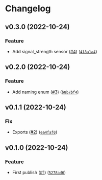 # Changelog

<!--next-version-placeholder-->

## v0.3.0 (2022-10-24)
### Feature
* Add signal_strength sensor ([#4](https://github.com/Bluetooth-Devices/oralb-ble/issues/4)) ([`418a1a4`](https://github.com/Bluetooth-Devices/oralb-ble/commit/418a1a4f951e4f26bc8dce2c75a46366e158eb00))

## v0.2.0 (2022-10-24)
### Feature
* Add naming enum ([#3](https://github.com/Bluetooth-Devices/oralb-ble/issues/3)) ([`b8b7bf4`](https://github.com/Bluetooth-Devices/oralb-ble/commit/b8b7bf445d72128121cddf77fc8c4fad2f4bc918))

## v0.1.1 (2022-10-24)
### Fix
* Exports ([#2](https://github.com/Bluetooth-Devices/oralb-ble/issues/2)) ([`ea4faf0`](https://github.com/Bluetooth-Devices/oralb-ble/commit/ea4faf098171b8f1fa1f6c6ceaae25c1739785db))

## v0.1.0 (2022-10-24)
### Feature
* First publish ([#1](https://github.com/Bluetooth-Devices/oralb-ble/issues/1)) ([`5278ad6`](https://github.com/Bluetooth-Devices/oralb-ble/commit/5278ad6e412d0dff427dc18ce05010b31fc76ff7))
